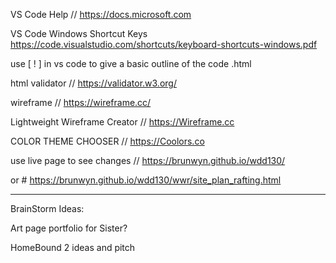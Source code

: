 VS Code Help // https://docs.microsoft.com

VS Code Windows Shortcut Keys
https://code.visualstudio.com/shortcuts/keyboard-shortcuts-windows.pdf

use [ ! ] in vs code to give a basic outline of the code .html

html validator // https://validator.w3.org/

wireframe // https://wireframe.cc/

Lightweight Wireframe Creator // https://Wireframe.cc

COLOR THEME CHOOSER // https://Coolors.co

use live page to see changes // https://brunwyn.github.io/wdd130/

or # https://brunwyn.github.io/wdd130/wwr/site_plan_rafting.html

- - - - - - - - - - -
BrainStorm Ideas:

  Art page portfolio for Sister?

  HomeBound 2 ideas and pitch
